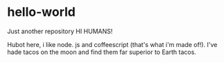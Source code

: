 # hello-world
Just another repository
HI HUMANS!

Hubot here, i like node. js and coffeescript (that's what i'm made of!).
I've hade tacos on the moon and find them far superior to Earth tacos.
